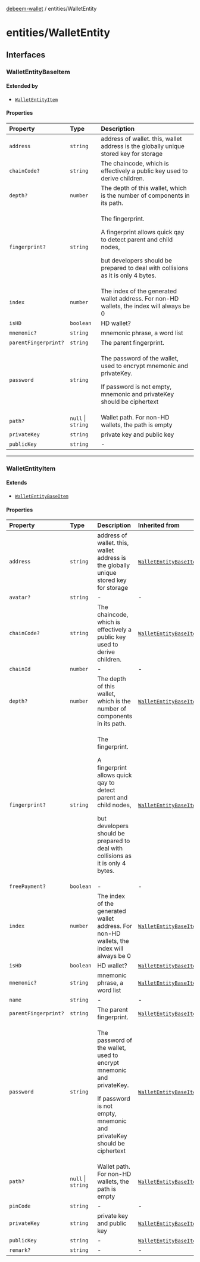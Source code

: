 [debeem-wallet](../README.md) / entities/WalletEntity

# entities/WalletEntity

## Interfaces

### WalletEntityBaseItem

#### Extended by

- [`WalletEntityItem`](WalletEntity.md#walletentityitem)

#### Properties

| Property | Type | Description |
| :------ | :------ | :------ |
| `address` | `string` | address of wallet. this, wallet address is the globally unique stored key for storage |
| `chainCode?` | `string` | The chaincode, which is effectively a public key used to derive children. |
| `depth?` | `number` | The depth of this wallet, which is the number of components in its path. |
| `fingerprint?` | `string` | <p>The fingerprint.</p><p>	A fingerprint allows quick qay to detect parent and child nodes,</p><p>	but developers should be prepared to deal with collisions as it is only 4 bytes.</p> |
| `index` | `number` | The index of the generated wallet address. For non-HD wallets, the index will always be 0 |
| `isHD` | `boolean` | HD wallet? |
| `mnemonic?` | `string` | mnemonic phrase, a word list |
| `parentFingerprint?` | `string` | The parent fingerprint. |
| `password` | `string` | <p>The password of the wallet, used to encrypt mnemonic and privateKey.</p><p>	If password is not empty, mnemonic and privateKey should be ciphertext</p> |
| `path?` | `null` \| `string` | Wallet path. For non-HD wallets, the path is empty |
| `privateKey` | `string` | private key and public key |
| `publicKey` | `string` | - |

***

### WalletEntityItem

#### Extends

- [`WalletEntityBaseItem`](WalletEntity.md#walletentitybaseitem)

#### Properties

| Property | Type | Description | Inherited from |
| :------ | :------ | :------ | :------ |
| `address` | `string` | address of wallet. this, wallet address is the globally unique stored key for storage | [`WalletEntityBaseItem`](WalletEntity.md#walletentitybaseitem).`address` |
| `avatar?` | `string` | - | - |
| `chainCode?` | `string` | The chaincode, which is effectively a public key used to derive children. | [`WalletEntityBaseItem`](WalletEntity.md#walletentitybaseitem).`chainCode` |
| `chainId` | `number` | - | - |
| `depth?` | `number` | The depth of this wallet, which is the number of components in its path. | [`WalletEntityBaseItem`](WalletEntity.md#walletentitybaseitem).`depth` |
| `fingerprint?` | `string` | <p>The fingerprint.</p><p>	A fingerprint allows quick qay to detect parent and child nodes,</p><p>	but developers should be prepared to deal with collisions as it is only 4 bytes.</p> | [`WalletEntityBaseItem`](WalletEntity.md#walletentitybaseitem).`fingerprint` |
| `freePayment?` | `boolean` | - | - |
| `index` | `number` | The index of the generated wallet address. For non-HD wallets, the index will always be 0 | [`WalletEntityBaseItem`](WalletEntity.md#walletentitybaseitem).`index` |
| `isHD` | `boolean` | HD wallet? | [`WalletEntityBaseItem`](WalletEntity.md#walletentitybaseitem).`isHD` |
| `mnemonic?` | `string` | mnemonic phrase, a word list | [`WalletEntityBaseItem`](WalletEntity.md#walletentitybaseitem).`mnemonic` |
| `name` | `string` | - | - |
| `parentFingerprint?` | `string` | The parent fingerprint. | [`WalletEntityBaseItem`](WalletEntity.md#walletentitybaseitem).`parentFingerprint` |
| `password` | `string` | <p>The password of the wallet, used to encrypt mnemonic and privateKey.</p><p>	If password is not empty, mnemonic and privateKey should be ciphertext</p> | [`WalletEntityBaseItem`](WalletEntity.md#walletentitybaseitem).`password` |
| `path?` | `null` \| `string` | Wallet path. For non-HD wallets, the path is empty | [`WalletEntityBaseItem`](WalletEntity.md#walletentitybaseitem).`path` |
| `pinCode` | `string` | - | - |
| `privateKey` | `string` | private key and public key | [`WalletEntityBaseItem`](WalletEntity.md#walletentitybaseitem).`privateKey` |
| `publicKey` | `string` | - | [`WalletEntityBaseItem`](WalletEntity.md#walletentitybaseitem).`publicKey` |
| `remark?` | `string` | - | - |
